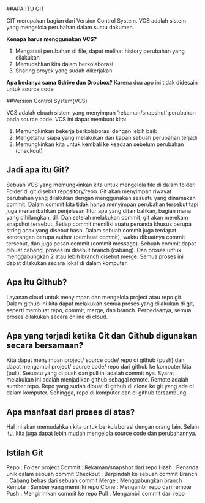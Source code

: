 ##APA ITU GIT

GIT merupakan bagian dari Version Control System. VCS adalah sistem yang mengelola perubahan dalam suatu dokumen.

**Kenapa harus menggunakan VCS?**
1. Mengatasi perubahan di file, dapat melihat history perubahan yang dilakukan
2. Memudahkan kita dalam berkolaborasi
3. Sharing proyek yang sudah dikerjakan

**Apa bedanya sama Gdrive dan Dropbox?**
Karena dua app ini tidak didesain untuk source code

##Version Control System(VCS)

VCS adalah ebuah sistem yang menyimpan ‘rekaman/snapshot’ perubahan pada source code. 
VCS ini dapat membuat kita:
1. Memungkinkan bekerja berkolaborasi dengan lebih baik
2. Mengetahui siapa yang melakukan dan kapan sebuah perubahan terjadi
3. Memungkinkan kita untuk kembali ke keadaan sebelum perubahan (checkout)

## Jadi apa itu Git?

Sebuah VCS yang memungkinkan kita untuk mengelola file di dalam folder. Folder di git disebut repository/repo. Git akan menyimpan riwayat perubahan yang dilakukan dengan menggunakan sesuatu yang dinamakan commit. Dalam commit kita tidak hanya menyimpan perubahan tersebut tapi juga menambahkan penjelasan fitur apa yang ditambahkan, bagian mana yang dihilangkan, dll. Dan setelah melakukan commit, git akan merekam snapshot tersebut. Setiap commit memiliki suatu penanda khusus berupa string acak yang disebut hash. Dalam sebuah commit juga terdapat keterangan berupa author (pembuat commit), waktu dibuatnya commit tersebut, dan juga pesan commit (commit message). Sebuah commit dapat dibuat cabang, proses ini disebut branch (cabang). Dan proses untuk menggabungkan 2 atau lebih branch disebut merge. Semua proses ini dapat dilakukan secara lokal di dalam komputer.

## Apa itu Github?

Layanan cloud untuk menyimpan dan mengelola project atau repo git.  Dalam github ini kita dapat melakukan semua proses yang dilakukan di git, seperti membuat repo, commit, merge, dan branch. Perbedaanya, semua proses dilakukan secara online di cloud.  

## Apa yang terjadi ketika Git dan Github digunakan secara bersamaan?

Kita dapat menyimpan project/ source code/ repo di github (push) dan dapat mengambil project/ source code/ repo dari github ke komputer kita (pull). Sesuatu yang di push dan pull ini adalah commit nya. Syarat melakukan ini adalah menjadikan github sebagai remote. Remote adalah sumber repo. Repo yang sudah dibuat di github di clone ke git yang ada di dalam komputer. Sehingga, repo di komputer dan di github tersambung. 

## Apa manfaat dari proses di atas?

Hal ini akan memudahkan kita untuk berkolaborasi dengan orang lain. Selain itu, kita juga dapat lebih mudah mengelola source code dan perubahannya.

## Istilah Git

Repo : Folder project
Commit : Rekaman/snapshot dari repo
Hash : Penanda unik dalam sebuah commit
Checkout : Berpindah ke sebuah commit
Branch : Cabang bebas dari sebuah commit
Merge : Menggabungkan branch
Remote : Sumber yang memiliki repo
Clone : Mengambil repo dari remote
Push : Mengirimkan commit ke repo
Pull : Mengambil commit dari repo

